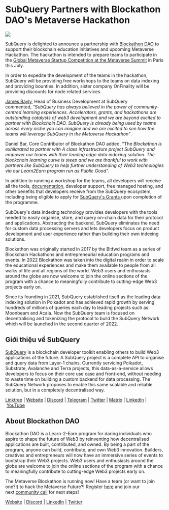 # SubQuery Partners with Blockathon DAO's Metaverse Hackathon

![](https://miro.medium.com/max/1400/1*ROmTqzpmfmdW_gsBKQQrGQ.png)

SubQuery is delighted to announce a partnership with [Blockathon DAO](https://blockathon.xyz/) to support their blockchain education initiatives and upcoming Metaverse Hackathon. The hackathon is intended to prepare teams to participate in the [Global Metaverse Startup Competition at the Metaverse Summit](https://www.metaverse-summit.org/) in Paris this July.

In order to expedite the development of the teams in the hackathon, SubQuery will be providing free workshops to the teams on data indexing and providing bounties. In addition, sister company OnFinality will be providing discounts for node related services.

[James Bayly](https://twitter.com/jamesabayly), Head of Business Development at SubQuery commented, *"SubQuery has always believed in the power of community-centred learning experiences. Accelerators, grants, and hackathons are outstanding catalysts of web3 development and we are beyond excited to partner with Blockchain DAO. SubQuery is already being used by teams across every niche you can imagine and we are excited to see how the teams will leverage SubQuery in the Metaverse Hackathon"*.

Daniel Bar, Core Contributor of Blockathon DAO added, "The *Blockathon is exhilarated to partner with A class infrastructure project SubQuery and empower our teams with their leading edge data indexing solution. The blockchain learning curve is steep and we are thankful to work with partners like SubQuery to help further understanding of Web3 technologies via our Learn2Earn program run as Public Good"*.

In addition to running a workshop for the teams, all developers will receive all the tools, [documentation](https://doc.subquery.network/), developer support, free managed hosting, and other benefits that developers receive from the SubQuery ecosystem, including being eligible to apply for [SubQuery's Grants ](https://subquery.network/grants)upon completion of the programme.

SubQuery's data indexing technology provides developers with the tools needed to easily organise, store, and query on-chain data for their protocol and applications. Abstracting the backend, SubQuery eliminates the need for custom data processing servers and lets developers focus on product development and user experience rather than building their own indexing solutions.

Blockathon was originally started in 2017 by the Bitfwd team as a series of Blockchain Hackathons and entrepreneurial education programs and events. In 2022 Blockathon was taken into the digital realm in order to scale the educational experiences and make them available to people from all walks of life and all regions of the world. Web3 users and enthusiasts around the globe are now welcome to join the online sections of the program with a chance to meaningfully contribute to cutting-edge Web3 projects early on.

Since its founding in 2021, SubQuery established itself as the leading data indexing solution in Polkadot and has achieved rapid growth by serving hundreds of millions of queries each day to leading projects such as Moonbeam and Acala. Now the SubQuery team is focused on decentralising and tokenizing the protocol to build the SubQuery Network which will be launched in the second quarter of 2022.

## Giới thiệu về SubQuery

[SubQuery](https://subquery.network/) is a blockchain developer toolkit enabling others to build Web3 applications of the future. A SubQuery project is a complete API to organise and query data from Layer-1 chains. Currently servicing Polkadot, Substrate, Avalanche and Terra projects, this data-as-a-service allows developers to focus on their core use case and front-end, without needing to waste time on building a custom backend for data processing. The SubQuery Network proposes to enable this same scalable and reliable solution, but in a completely decentralised way.

​​[Linktree](https://linktr.ee/subquerynetwork) | [Website](https://subquery.network/) | [Discord](https://discord.com/invite/78zg8aBSMG) | [Telegram](https://t.me/subquerynetwork) | [Twitter](https://twitter.com/subquerynetwork) | [Matrix](https://matrix.to/#/#subquery:matrix.org) | [LinkedIn](https://www.linkedin.com/company/subquery) | [YouTube](https://www.youtube.com/channel/UCi1a6NUUjegcLHDFLr7CqLw)

## About Blockathon DAO

Blockathon DAO is a Learn-2-Earn program for daring individuals who aspire to shape the future of Web3 by reinventing how decentralised applications are built, contributed, and owned. By being a part of the program, anyone can build, contribute, and own Web3 innovation. Builders, creatives and entrepreneurs will now have an immersive series of events to bootstrap their Web3 projects. Web3 users and enthusiasts around the globe are welcome to join the online sections of the program with a chance to meaningfully contribute to cutting-edge Web3 projects early on.

The Metaverse Blockathon is running now! Have a team (or want to join one?!) to hack the Metaverse Future?! Register [here](https://forms.gle/CK62i8PPLUQ9LxTJ7) and join our next [community call](https://calendar.google.com/event?action=TEMPLATE&tmeid=YjZ0MDY1ODNoYnNqdTkzazYzZW5tZzJpOHMgdGVhbUBibG9ja2F0aG9uLnh5eg&tmsrc=team%40blockathon.xyz) for next steps!

[Website](https://blockathon.xyz/) | [Discord](https://discord.com/invite/gc5yvrEZyd) | [LinkedIn](https://www.linkedin.com/company/blockathon-dao/) | [Twitter](https://twitter.com/blockathon_dao)
